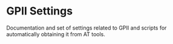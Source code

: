 GPII Settings
=============

Documentation and set of settings related to GPII and scripts for automatically obtaining it from AT tools.
